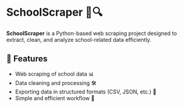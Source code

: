 # SchoolScraper 🏫🔍

**SchoolScraper** is a Python-based web scraping project designed to extract, clean, and analyze school-related data efficiently.

## 🚀 Features
- Web scraping of school data 📊
- Data cleaning and processing 🛠️
- Exporting data in structured formats (CSV, JSON, etc.) 📂
- Simple and efficient workflow 🔄
